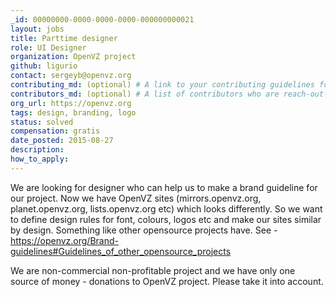 ```yaml
---
_id: 00000000-0000-0000-0000-000000000021
layout: jobs
title: Parttime designer
role: UI Designer
organization: OpenVZ project
github: ligurio
contact: sergeyb@openvz.org
contributing_md: (optional) # A link to your contributing guidelines for newcomers
contributors_md: (optional) # A list of contributors who are reach-out-able.
org_url: https://openvz.org
tags: design, branding, logo
status: solved
compensation: gratis
date_posted: 2015-08-27
description:
how_to_apply:
---
```


We are looking for designer who can help us to make a brand guideline for our project.
Now we have OpenVZ sites (mirrors.openvz.org, planet.openvz.org, lists.openvz.org etc)
which looks differently. So we want to define design rules for font, colours, logos etc
and make our sites similar by design. Something like other opensource projects have.
See - https://openvz.org/Brand-guidelines#Guidelines_of_other_opensource_projects

We are non-commercial non-profitable project and we have only one source of money -
donations to OpenVZ project. Please take it into account.
